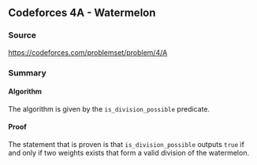 ## Codeforces 4A - Watermelon

### Source
https://codeforces.com/problemset/problem/4/A

### Summary

#### Algorithm
The algorithm is given by the `is_division_possible` predicate.

#### Proof
The statement that is proven is that `is_division_possible` outputs `true` if and only if two weights exists that form a valid division of the watermelon.